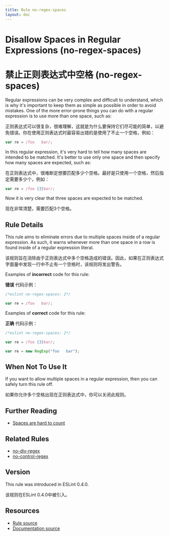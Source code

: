 ```yaml
---
title: Rule no-regex-spaces
layout: doc
---
```

<!-- Note: No pull requests accepted for this file. See README.md in the root directory for details. -->

# Disallow Spaces in Regular Expressions (no-regex-spaces)

# 禁止正则表达式中空格 (no-regex-spaces)

Regular expressions can be very complex and difficult to understand, which is why it's important to keep them as simple as possible in order to avoid mistakes. One of the more error-prone things you can do with a regular expression is to use more than one space, such as:

正则表达式可以很复杂，很难理解，这就是为什么要保持它们尽可能的简单，以避免错误。你在使用正则表达式时最容易出错的是使用了不止一个空格，例如：

```js
var re = /foo   bar/;
```

In this regular expression, it's very hard to tell how many spaces are intended to be matched. It's better to use only one space and then specify how many spaces are expected, such as:

在正则表达式中，很难断定想要匹配多少个空格。最好是只使用一个空格，然后指定需要多少个，例如：

```js
var re = /foo {3}bar/;
```

Now it is very clear that three spaces are expected to be matched.

现在非常清楚，需要匹配3个空格。

## Rule Details

This rule aims to eliminate errors due to multiple spaces inside of a regular expression. As such, it warns whenever more than one space in a row is found inside of a regular expression literal.

该规则旨在消除由于正则表达式中多个空格造成的错误。因此，如果在正则表达式字面量中发现一行中不止有一个空格时，该规则将发出警告。

Examples of **incorrect** code for this rule:

**错误** 代码示例：

```js
/*eslint no-regex-spaces: 2*/

var re = /foo   bar/;
```

Examples of **correct** code for this rule:

**正确** 代码示例：

```js
/*eslint no-regex-spaces: 2*/

var re = /foo {3}bar/;

var re = new RegExp("foo   bar");
```

## When Not To Use It

If you want to allow multiple spaces in a regular expression, then you can safely turn this rule off.

如果你允许多个空格出现在正则表达式中，你可以关闭此规则。

## Further Reading

* [Spaces are hard to count](http://jslinterrors.com/spaces-are-hard-to-count-use-a/)

## Related Rules

* [no-div-regex](no-div-regex)
* [no-control-regex](no-control-regex)

## Version

This rule was introduced in ESLint 0.4.0.

该规则在ESLint 0.4.0中被引入。

## Resources

* [Rule source](https://github.com/eslint/eslint/tree/master/lib/rules/no-regex-spaces.js)
* [Documentation source](https://github.com/eslint/eslint/tree/master/docs/rules/no-regex-spaces.md)
